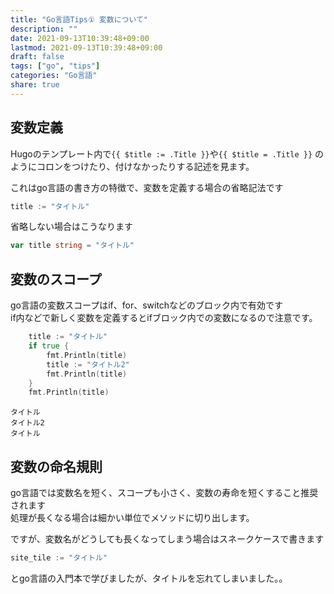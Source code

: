 ```yaml
---
title: "Go言語Tips① 変数について"
description: ""
date: 2021-09-13T10:39:48+09:00
lastmod: 2021-09-13T10:39:48+09:00
draft: false
tags: ["go", "tips"]
categories: "Go言語"
share: true
---
```


## 変数定義

Hugoのテンプレート内で`{{ $title := .Title }}`や`{{ $title = .Title }}`
のようにコロンをつけたり、付けなかったりする記述を見ます。

これはgo言語の書き方の特徴で、変数を定義する場合の省略記法です
```go
title := "タイトル"
```

省略しない場合はこうなります
```go
var title string = "タイトル"
```

## 変数のスコープ

go言語の変数スコープはif、for、switchなどのブロック内で有効です  
if内などで新しく変数を定義するとifブロック内での変数になるので注意です。
```go
    title := "タイトル"
    if true {
        fmt.Println(title)
        title := "タイトル2"
		fmt.Println(title)
    }
    fmt.Println(title)
```

```
タイトル
タイトル2
タイトル
```

## 変数の命名規則
go言語では変数名を短く、スコープも小さく、変数の寿命を短くすること推奨されます  
処理が長くなる場合は細かい単位でメソッドに切り出します。

ですが、変数名がどうしても長くなってしまう場合はスネークケースで書きます

```go
site_tile := "タイトル"
```

とgo言語の入門本で学びましたが、タイトルを忘れてしまいました。。
